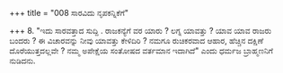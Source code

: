 +++
title = "008 ಸಾರವಿದು ನೃಪಕನ್ನಿಕೆಗೆ"

+++
8. "ಇದು ಸಾರವತ್ತಾದ ಸುದ್ದಿ . ರಾಜಕನ್ಯೆಗೆ ವರ ಯಾರು ? ಲಗ್ನ ಯಾವತ್ತು ? ಯಾವ ಯಾವ ರಾಜರು ಬಂದರು ? ಈ ವಿಚಾರವನ್ನು ನೀವು ಯಾವತ್ತು ಕೇಳಿದಿರಿ ? ನಮಗೂ ರುಚಿಕರವಾದ ಆಹಾರ, ಹೆಚ್ಚಿನ ದಕ್ಷಿಣೆ ದೊರೆಯುತ್ತದಲ್ಲವೇ ? ನಮ್ಮ ಅಪೇಕ್ಷೆಯ ಸಂತೋಷದ ವರ್ತಮಾನ ಇದಾಗಿದೆ" ಎಂದು ಧರ್ಮಜ ಬ್ರಾಹ್ಮಣನಿಗೆ ನುಡಿದನು.